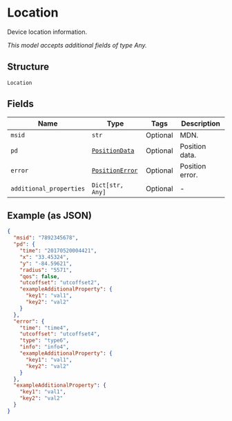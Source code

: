 
# Location

Device location information.

*This model accepts additional fields of type Any.*

## Structure

`Location`

## Fields

| Name | Type | Tags | Description |
|  --- | --- | --- | --- |
| `msid` | `str` | Optional | MDN. |
| `pd` | [`PositionData`](../../doc/models/position-data.md) | Optional | Position data. |
| `error` | [`PositionError`](../../doc/models/position-error.md) | Optional | Position error. |
| `additional_properties` | `Dict[str, Any]` | Optional | - |

## Example (as JSON)

```json
{
  "msid": "7892345678",
  "pd": {
    "time": "20170520004421",
    "x": "33.45324",
    "y": "-84.59621",
    "radius": "5571",
    "qos": false,
    "utcoffset": "utcoffset2",
    "exampleAdditionalProperty": {
      "key1": "val1",
      "key2": "val2"
    }
  },
  "error": {
    "time": "time4",
    "utcoffset": "utcoffset4",
    "type": "type6",
    "info": "info4",
    "exampleAdditionalProperty": {
      "key1": "val1",
      "key2": "val2"
    }
  },
  "exampleAdditionalProperty": {
    "key1": "val1",
    "key2": "val2"
  }
}
```


